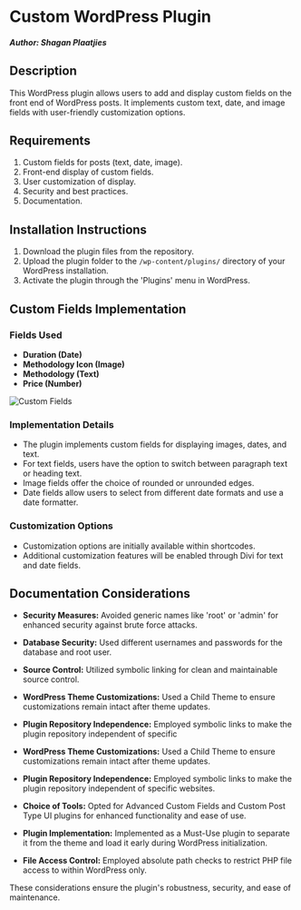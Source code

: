 # Custom WordPress Plugin
##### Author: Shagan Plaatjies

## Description
This WordPress plugin allows users to add and display custom fields on the front end of WordPress posts. It implements custom text, date, and image fields with user-friendly customization options.

## Requirements
1. Custom fields for posts (text, date, image).
2. Front-end display of custom fields.
3. User customization of display.
4. Security and best practices.
5. Documentation.

## Installation Instructions
1. Download the plugin files from the repository.
2. Upload the plugin folder to the `/wp-content/plugins/` directory of your WordPress installation.
3. Activate the plugin through the 'Plugins' menu in WordPress.

## Custom Fields Implementation

### Fields Used
- **Duration (Date)**
- **Methodology Icon (Image)**
- **Methodology (Text)**
- **Price (Number)**

![Custom Fields](Pasted%20image%20240403151538.png)

### Implementation Details
- The plugin implements custom fields for displaying images, dates, and text.
- For text fields, users have the option to switch between paragraph text or heading text.
- Image fields offer the choice of rounded or unrounded edges.
- Date fields allow users to select from different date formats and use a date formatter.

### Customization Options
- Customization options are initially available within shortcodes.
- Additional customization features will be enabled through Divi for text and date fields.

## Documentation Considerations
- **Security Measures:** Avoided generic names like 'root' or 'admin' for enhanced security against brute force attacks.
- **Database Security:** Used different usernames and passwords for the database and root user.
- **Source Control:** Utilized symbolic linking for clean and maintainable source control.
- **WordPress Theme Customizations:** Used a Child Theme to ensure customizations remain intact after theme updates.
- **Plugin Repository Independence:** Employed symbolic links to make the plugin repository independent of specific

- **WordPress Theme Customizations:** Used a Child Theme to ensure customizations remain intact after theme updates.
- **Plugin Repository Independence:** Employed symbolic links to make the plugin repository independent of specific websites.
- **Choice of Tools:** Opted for Advanced Custom Fields and Custom Post Type UI plugins for enhanced functionality and ease of use.
- **Plugin Implementation:** Implemented as a Must-Use plugin to separate it from the theme and load it early during WordPress initialization.
- **File Access Control:** Employed absolute path checks to restrict PHP file access to within WordPress only.

These considerations ensure the plugin's robustness, security, and ease of maintenance.
